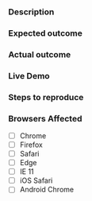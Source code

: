 ### Description
<!-- Example: The `vcf-enhanced-date-picker` element does not open when the input is clicked. -->

### Expected outcome
<!-- Example: Overlay should appear when input is clicked. -->

### Actual outcome
<!-- Example: Overlay stays hidden. -->

### Live Demo
<!-- The template, click "Remix This" to edit it: https://glitch.com/edit/#!/desert-duckling -->

### Steps to reproduce
<!-- Example
1. Put a `vcf-enhanced-date-picker` element in the page.
2. Open the page in a web browser.
3. Click the input of `vcf-enhanced-date-picker` element.
-->

### Browsers Affected
<!-- Check all that apply -->
- [ ] Chrome
- [ ] Firefox
- [ ] Safari
- [ ] Edge
- [ ] IE 11
- [ ] iOS Safari
- [ ] Android Chrome
